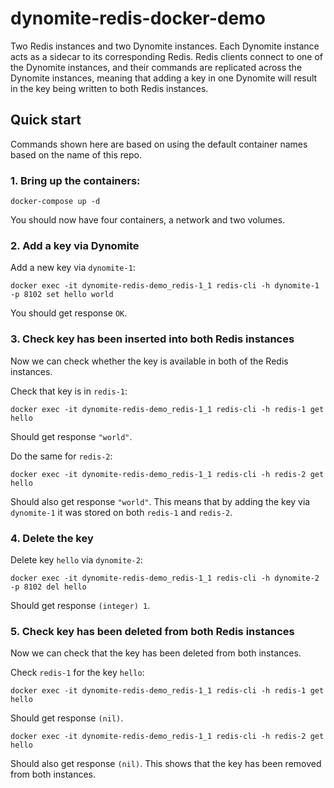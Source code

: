 # dynomite-redis-docker-demo

Two Redis instances and two Dynomite instances. Each Dynomite instance acts as a sidecar to its corresponding Redis. Redis clients connect to one of the Dynomite instances, and their commands are replicated across the Dynomite instances, meaning that adding a key in one Dynomite will result in the key being written to both Redis instances.


## Quick start

Commands shown here are based on using the default container names based on the name of this repo.

### 1. Bring up the containers:

```
docker-compose up -d
```

You should now have four containers, a network and two volumes.

### 2. Add a key via Dynomite

Add a new key via `dynomite-1`:

```
docker exec -it dynomite-redis-demo_redis-1_1 redis-cli -h dynomite-1 -p 8102 set hello world
```

You should get response `OK`.

### 3. Check key has been inserted into both Redis instances

Now we can check whether the key is available in both of the Redis instances.

Check that key is in `redis-1`:

```
docker exec -it dynomite-redis-demo_redis-1_1 redis-cli -h redis-1 get hello
```

Should get response `"world"`.

Do the same for `redis-2`:

```
docker exec -it dynomite-redis-demo_redis-1_1 redis-cli -h redis-2 get hello
```

Should also get response `"world"`. This means that by adding the key via `dynomite-1` it was stored on both `redis-1` and `redis-2`.

### 4. Delete the key

Delete key `hello` via `dynomite-2`:

```
docker exec -it dynomite-redis-demo_redis-1_1 redis-cli -h dynomite-2 -p 8102 del hello
```

Should get response `(integer) 1`.

### 5. Check key has been deleted from both Redis instances

Now we can check that the key has been deleted from both instances.

Check `redis-1` for the key `hello`:

```
docker exec -it dynomite-redis-demo_redis-1_1 redis-cli -h redis-1 get hello
```

Should get response `(nil)`.

```
docker exec -it dynomite-redis-demo_redis-1_1 redis-cli -h redis-2 get hello
```

Should also get response `(nil)`. This shows that the key has been removed from both instances.